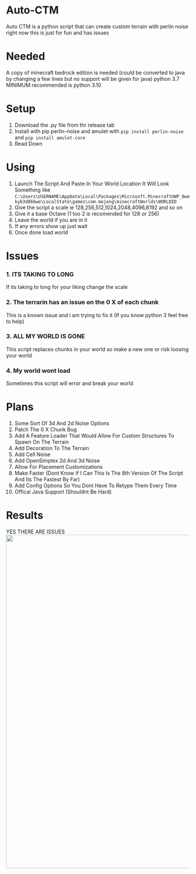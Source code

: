 # Auto-CTM
Auto CTM is a python script that can create custom terrain with perlin noise right now this is just for fun and has issues 

# Needed
A copy of minecraft bedrock edition is needed (could be converted to java by changing a few lines but no support will be given for java)
python 3.7 MINIMUM recommended is python 3.10

# Setup
1. Download the .py file from thr release tab
2. Install with pip perlin-noise and amulet with `pip install perlin-noise` and `pip install amulet-core`
3. Read Down

# Using
1. Launch The Script And Paste In Your World Location It Will Look Something like `C:\Users\USERNAME\AppData\Local\Packages\Microsoft.MinecraftUWP_8wekyb3d8bbwe\LocalState\games\com.mojang\minecraftWorlds\WORLDID`
2. Give the script a scale ie 128,256,512,1024,2048,4096,8192 and so on
3. Give it a base Octave (1 too 2 is recomended for 128 or 256)
4. Leave the world if you are in it
5. If any errors show up just wait 
6. Once done load world

# Issues
### 1. ITS TAKING TO LONG  
  If its taking to long for your liking change the scale 
### 2. The terrarin has an issue on the 0 X of each chunk  
  This is a known issue and i am trying to fix it (If you know python 3 feel free to help)
### 3. ALL MY WORLD IS GONE  
  This script replaces chunks in your world so make a new one or risk loosing your world
### 4. My world wont load  
  Sometimes this script will error and break your world
  
# Plans
1. Some Sort Of 3d And 2d Noise Options
2. Patch The 0 X Chunk Bug
3. Add A Feature Loader That Would Allow For Custom Structures To Spawn On The Terrain
4. Add Decoration To The Terrain
5. Add Cell Noise
6. Add OpenSimplex 2d And 3d Noise
7. Allow For Placement Customizations
8. Make Faster (Dont Know If I Can This Is The 8th Version Of The Script And Its The Fastest By Far)
9. Add Config Options So You Dont Have To Retype Them Every Time 
10. Offical Java Support (Shouldnt Be Hard)

# Results
YES THERE ARE ISSUES
<img src="https://i.imgur.com/sRQdjbC.jpeg" width="910"/>
